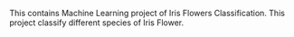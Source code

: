 This contains Machine Learning project of Iris Flowers Classification.
This project classify different species of Iris Flower.
